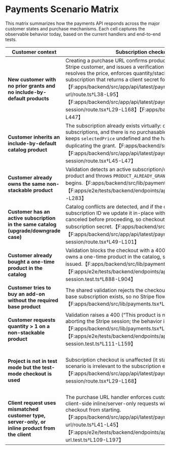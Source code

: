 # Payments Scenario Matrix

This matrix summarizes how the payments API responds across the major customer states and purchase mechanisms. Each cell captures the observable behavior today, based on the current handlers and end-to-end tests.

| Customer context | Subscription checkout (Stripe price) | One-time checkout | Test-mode checkout | Server/API grant | Item & entitlement impact |
| --- | --- | --- | --- | --- | --- |
| **New customer with no prior grants and no include-by-default products** | Creating a purchase URL confirms product/customer compatibility, provisions a Stripe customer, and issues a verification code; the purchase session then resolves the price, enforces quantity/stackability rules, and creates a Stripe subscription that returns a client secret for confirmation.【F:apps/backend/src/app/api/latest/payments/purchases/create-purchase-url/route.ts†L38-L95】【F:apps/backend/src/app/api/latest/payments/purchases/purchase-session/route.tsx†L29-L168】【F:apps/backend/src/lib/payments.tsx†L434-L447】 | After the same pre-flight validation, the purchase session detects the non-recurring price, enforces stackability, and creates a Payment Intent so the client receives a one-time client secret while metadata records the product grant.【F:apps/backend/src/lib/payments.tsx†L434-L447】【F:apps/backend/src/app/api/latest/payments/purchases/purchase-session/route.tsx†L102-L127】 | The internal test-mode endpoint requires test mode to be enabled, reuses the same validations, and directly records the subscription/one-time grant without hitting Stripe, returning success when complete.【F:apps/backend/src/app/api/latest/internal/payments/test-mode-purchase-session/route.tsx†L25-L57】【F:apps/backend/src/lib/payments.tsx†L564-L640】 | Server-side grants also reuse the shared validation and grant logic, so a single call will record the subscription or one-time purchase in the database with the configured quantity.【F:apps/backend/src/app/api/latest/payments/products/[customer_type]/[customer_id]/route.ts†L86-L152】【F:apps/backend/src/lib/payments.tsx†L564-L640】 | Included items are tallied through the ledger logic—non-repeating, never-expiring items stay indefinitely, and repeating windows accumulate per billing interval; tests show test-mode grants immediately increment item balances.【F:apps/backend/src/lib/payments.tsx†L200-L239】【F:apps/e2e/tests/backend/endpoints/api/v1/payments/purchase-session.test.ts†L367-L437】 |
| **Customer inherits an include-by-default catalog product** | The subscription already exists virtually: catalog defaults are injected as active subscriptions, and there is no purchasable price, so attempting a checkout keeps `selectedPrice` undefined and the handler fails early instead of duplicating the grant.【F:apps/backend/src/lib/payments.tsx†L320-L349】【F:apps/backend/src/app/api/latest/payments/purchases/purchase-session/route.tsx†L45-L47】 | Without a price to purchase, one-time checkout is likewise impossible; the pre-validation phase returns no price, so the session aborts before any Payment Intent is created.【F:apps/backend/src/lib/payments.tsx†L434-L447】【F:apps/backend/src/app/api/latest/payments/purchases/purchase-session/route.tsx†L45-L47】 | Test-mode grants honor the same check: the shared grant helper sees no price data and simply treats the include-by-default access as already satisfied, returning success without altering records.【F:apps/backend/src/lib/payments.tsx†L603-L605】【F:apps/backend/src/app/api/latest/internal/payments/test-mode-purchase-session/route.tsx†L25-L57】 | Server/API grants behave the same way—calling the endpoint for an include-by-default entry passes validation but produces no additional subscription row beyond the implicit default.【F:apps/backend/src/app/api/latest/payments/products/[customer_type]/[customer_id]/route.ts†L86-L152】【F:apps/backend/src/lib/payments.tsx†L603-L640】 | Because the entitlement already exists, item balances stay tied to the default subscription’s lifecycle; the ledger simply keeps the original windows active without double-counting.【F:apps/backend/src/lib/payments.tsx†L200-L239】【F:apps/backend/src/lib/payments.tsx†L320-L349】 |
| **Customer already owns the same non-stackable product** | Validation detects an active subscription/one-time purchase for the same product and throws `PRODUCT_ALREADY_GRANTED`, so the Stripe checkout never begins.【F:apps/backend/src/lib/payments.tsx†L465-L472】【F:apps/e2e/tests/backend/endpoints/api/v1/payments/products.test.ts†L249-L283】 | The same guard blocks one-time attempts; the session returns a 400 with the `PRODUCT_ALREADY_GRANTED` error instead of issuing a Payment Intent.【F:apps/backend/src/lib/payments.tsx†L465-L472】【F:apps/e2e/tests/backend/endpoints/api/v1/payments/purchase-session.test.ts†L825-L904】 | Test-mode grants reuse the validation helper, so the same error is surfaced before any database write in test mode.【F:apps/backend/src/lib/payments.tsx†L564-L600】【F:apps/e2e/tests/backend/endpoints/api/v1/payments/purchase-session.test.ts†L825-L904】 | Server/API grants hit the same guard and respond with the known error, preventing duplicate entitlements.【F:apps/backend/src/app/api/latest/payments/products/[customer_type]/[customer_id]/route.ts†L114-L152】【F:apps/e2e/tests/backend/endpoints/api/v1/payments/products.test.ts†L249-L283】 | Because the operation aborts, no additional ledger entries are created and item balances remain unchanged.【F:apps/backend/src/lib/payments.tsx†L200-L239】【F:apps/backend/src/lib/payments.tsx†L465-L472】 |
| **Customer has an active subscription in the same catalog (upgrade/downgrade case)** | Catalog conflicts are detected, and if the conflicting record has a Stripe subscription ID we update it in-place with the new price; DB-only conflicts are canceled before proceeding, so checkout continues with the refreshed subscription secret.【F:apps/backend/src/lib/payments.tsx†L493-L505】【F:apps/backend/src/app/api/latest/payments/purchases/purchase-session/route.tsx†L49-L101】 | After conflicts are cleared, one-time purchases in the same catalog can proceed; tests show a DB-only subscription does not block the payment intent path, which still returns a client secret.【F:apps/backend/src/lib/payments.tsx†L493-L505】【F:apps/e2e/tests/backend/endpoints/api/v1/payments/purchase-session.test.ts†L162-L238】 | Test-mode grants cancel the conflicting subscription record via the shared helper before inserting the new one, mirroring the production upgrade flow without contacting Stripe.【F:apps/backend/src/lib/payments.tsx†L589-L600】【F:apps/backend/src/app/api/latest/internal/payments/test-mode-purchase-session/route.tsx†L25-L57】 | Server/API grants follow the same pattern—`grantProductToCustomer` cancels the existing record (and Stripe subscription if present) before creating the new grant.【F:apps/backend/src/lib/payments.tsx†L589-L640】【F:apps/backend/src/app/api/latest/payments/products/[customer_type]/[customer_id]/route.ts†L114-L152】 | Because conflicts are resolved before the new grant, the ledger reflects only the latest active subscription, preventing duplicate windows for included items.【F:apps/backend/src/lib/payments.tsx†L200-L239】【F:apps/backend/src/lib/payments.tsx†L589-L640】 |
| **Customer already bought a one-time product in the catalog** | Validation blocks the checkout with a 400, noting that the customer already owns a one-time product in the catalog, so no subscription client secret is ever issued.【F:apps/backend/src/lib/payments.tsx†L482-L490】【F:apps/e2e/tests/backend/endpoints/api/v1/payments/purchase-session.test.ts†L888-L904】 | One-time attempts in the same catalog are also rejected for the same reason, preventing duplicate lifetime grants.【F:apps/backend/src/lib/payments.tsx†L482-L490】【F:apps/e2e/tests/backend/endpoints/api/v1/payments/purchase-session.test.ts†L888-L904】 | Test-mode grants surface the same catalog-wide guard before writing anything, matching production behavior.【F:apps/backend/src/lib/payments.tsx†L564-L600】【F:apps/backend/src/app/api/latest/internal/payments/test-mode-purchase-session/route.tsx†L25-L57】 | Server/API grants respect the catalog guard, returning the same 400 error to the caller.【F:apps/backend/src/app/api/latest/payments/products/[customer_type]/[customer_id]/route.ts†L114-L152】【F:apps/backend/src/lib/payments.tsx†L482-L490】 | Since the operation fails, the ledger keeps the original one-time quantity without change.【F:apps/backend/src/lib/payments.tsx†L200-L239】【F:apps/backend/src/lib/payments.tsx†L482-L490】 |
| **Customer tries to buy an add-on without the required base product** | The shared validation rejects the checkout with a 400 because no qualifying base subscription exists, so no Stripe flow starts.【F:apps/backend/src/lib/payments.tsx†L474-L476】 | One-time add-ons are blocked by the same check, so the payment intent is never created.【F:apps/backend/src/lib/payments.tsx†L474-L476】 | Test-mode purchases are short-circuited by the same guard before any grant is recorded.【F:apps/backend/src/lib/payments.tsx†L564-L600】 | Server/API grants also error out before writing, ensuring add-ons cannot be granted in isolation.【F:apps/backend/src/app/api/latest/payments/products/[customer_type]/[customer_id]/route.ts†L114-L152】【F:apps/backend/src/lib/payments.tsx†L474-L476】 | Because no grant occurs, there is no change to item balances or expirations.【F:apps/backend/src/lib/payments.tsx†L200-L239】【F:apps/backend/src/lib/payments.tsx†L474-L476】 |
| **Customer requests quantity > 1 on a non-stackable product** | Validation raises a 400 (“This product is not stackable; quantity must be 1”), aborting the Stripe session; the behavior is covered by E2E tests.【F:apps/backend/src/lib/payments.tsx†L445-L447】【F:apps/e2e/tests/backend/endpoints/api/v1/payments/purchase-session.test.ts†L111-L159】 | One-time purchases hit the same guard, returning the identical error when quantity exceeds one.【F:apps/backend/src/lib/payments.tsx†L445-L447】【F:apps/e2e/tests/backend/endpoints/api/v1/payments/purchase-session.test.ts†L111-L159】 | Test-mode and inline grants reuse the validator, so the same error is raised in non-production flows.【F:apps/backend/src/lib/payments.tsx†L564-L600】【F:apps/e2e/tests/backend/endpoints/api/v1/payments/purchase-session.test.ts†L240-L296】 | Server/API grants also reject the request, and the test suite covers the same failure case for direct grants.【F:apps/backend/src/app/api/latest/payments/products/[customer_type]/[customer_id]/route.ts†L114-L152】【F:apps/e2e/tests/backend/endpoints/api/v1/payments/products.test.ts†L286-L320】 | Since the grant is blocked, item balances do not change; stackable products with explicit quantity continue to work because they bypass this guard.【F:apps/backend/src/lib/payments.tsx†L200-L239】【F:apps/e2e/tests/backend/endpoints/api/v1/payments/products.test.ts†L286-L320】 |
| **Project is not in test mode but the test-mode checkout is used** | Subscription checkout is unaffected (it stays on the public Stripe flow), so this scenario is irrelevant to the subscription endpoint.【F:apps/backend/src/app/api/latest/payments/purchases/purchase-session/route.tsx†L29-L168】 | One-time checkout is also unaffected because it does not use the internal endpoint.【F:apps/backend/src/app/api/latest/payments/purchases/purchase-session/route.tsx†L102-L127】 | The internal endpoint returns a 403 (“Test mode is not enabled for this project”) and exits without granting anything, as verified by tests.【F:apps/backend/src/app/api/latest/internal/payments/test-mode-purchase-session/route.tsx†L29-L35】【F:apps/e2e/tests/backend/endpoints/api/v1/payments/purchase-session.test.ts†L351-L365】 | Server/API grants remain available (they do not require test mode) and continue to function normally.【F:apps/backend/src/app/api/latest/payments/products/[customer_type]/[customer_id]/route.ts†L86-L152】 | No ledger changes occur because the test-mode action was rejected.【F:apps/backend/src/lib/payments.tsx†L200-L239】【F:apps/e2e/tests/backend/endpoints/api/v1/payments/purchase-session.test.ts†L351-L365】 |
| **Client request uses mismatched customer type, server-only, or inline product from the client** | The purchase URL handler enforces customer-type alignment and rejects client-side inline/server-only requests with descriptive errors, preventing the checkout from starting.【F:apps/backend/src/app/api/latest/payments/purchases/create-purchase-url/route.ts†L41-L45】【F:apps/e2e/tests/backend/endpoints/api/v1/payments/create-purchase-url.test.ts†L109-L197】 | Because the purchase URL never issues a verification code, one-time checkout cannot proceed in this misconfiguration.【F:apps/backend/src/app/api/latest/payments/purchases/create-purchase-url/route.ts†L38-L95】【F:apps/e2e/tests/backend/endpoints/api/v1/payments/create-purchase-url.test.ts†L109-L197】 | The test-mode endpoint also depends on a valid verification code, so these requests fail before reaching it.【F:apps/backend/src/app/api/latest/internal/payments/test-mode-purchase-session/route.tsx†L25-L36】【F:apps/e2e/tests/backend/endpoints/api/v1/payments/create-purchase-url.test.ts†L109-L197】 | Server/API grants can still succeed if the caller is authorized and the product is server-only, but they will throw the same mismatch error if the customer type is wrong.【F:apps/backend/src/app/api/latest/payments/products/[customer_type]/[customer_id]/route.ts†L114-L152】【F:apps/e2e/tests/backend/endpoints/api/v1/payments/create-purchase-url.test.ts†L109-L197】 | With the grant blocked, the ledger has nothing to apply, so item balances remain unchanged.【F:apps/backend/src/lib/payments.tsx†L200-L239】【F:apps/e2e/tests/backend/endpoints/api/v1/payments/create-purchase-url.test.ts†L109-L197】 |

